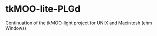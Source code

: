 tkMOO-lite-PLGd
===============

Continuation of the tkMOO-light project for UNIX and Macintosh (ehm Windows)